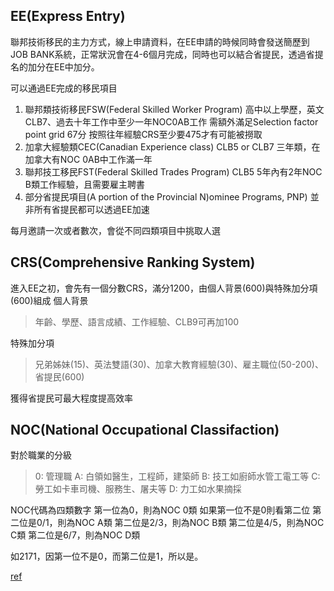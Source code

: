 ## EE(Express Entry)
聯邦技術移民的主力方式，線上申請資料，在EE申請的時候同時會發送簡歷到JOB BANK系統，正常狀況會在4-6個月完成，同時也可以結合省提民，透過省提名的加分在EE中加分。


可以通過EE完成的移民項目
1. 聯邦類技術移民FSW(Federal Skilled Worker Program)
   高中以上學歷，英文CLB7、過去十年工作中至少一年NOC0AB工作
   需額外滿足Selection factor point grid 67分
   按照往年經驗CRS至少要475才有可能被撈取
1. 加拿大經驗類CEC(Canadian Experience class)
   CLB5 or CLB7
   三年類，在加拿大有NOC 0AB中工作滿一年
2. 聯邦技工移民FST(Federal Skilled Trades Program)
   CLB5
   5年內有2年NOC B類工作經驗，且需要雇主聘書
3. 部分省提民項目(A portion of the Provincial N)ominee Programs, PNP)
   並非所有省提民都可以透過EE加速

每月邀請一次或者數次，會從不同四類項目中挑取人選


## CRS(Comprehensive Ranking System)
進入EE之初，會先有一個分數CRS，滿分1200，由個人背景(600)與特殊加分項(600)組成
個人背景
> 年齡、學歷、語言成績、工作經驗、CLB9可再加100 

特殊加分項
> 兄弟姊妹(15)、英法雙語(30)、加拿大教育經驗(30)、雇主職位(50-200)、省提民(600)

獲得省提民可最大程度提高效率


## NOC(National Occupational Classifaction)
對於職業的分級
> 0: 管理職
> A: 白領如醫生，工程師，建築師
> B: 技工如廚師水管工電工等
> C: 勞工如卡車司機、服務生、屠夫等
> D: 力工如水果摘採

NOC代碼為四類數字
第一位為0，則為NOC 0類
如果第一位不是0則看第二位
第二位是0/1，則為NOC A類
第二位是2/3，則為NOC B類
第二位是4/5，則為NOC C類
第二位是6/7，則為NOC D類

如2171，因第一位不是0，而第二位是1，所以是。

[ref](https://www.youtube.com/watch?v=kYwCqWBX7XQ&list=PLGMrzTnCOjdRXjE9pQkYrN9sKRCYZJGoQ&index=2)